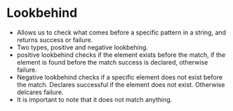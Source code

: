 # Lookbehind
- Allows us to check what comes before a specific pattern in a string, and returns success or failure.
- Two types, positive and negative lookbehing.
- positive lookbehind checks if the element exists before the match, if the element is found before the match success is declared, otherwise failure.
- Negative lookbehind checks if a specific element does not exist before the match. Declares successful if the element does not exist. Otherwise delcares failure.
- It is important to note that it does not match anything.
